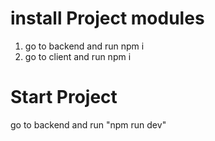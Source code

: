 # install Project modules
1. go to backend and run npm i
1. go to client and run npm i

# Start Project

go to backend and run "npm run dev"



